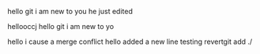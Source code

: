 hello git i am new to you he just edited

hellooccj
hello git i am new to yo

hello i cause a merge conflict
hello added a new line
testing revertgit add ./
